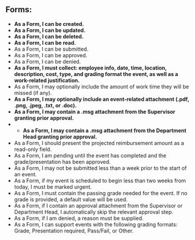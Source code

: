 ## Forms:
* **As a Form, I can be created.**
* **As a Form, I can be updated.**
* **As a Form, I can be deleted.**
* **As a Form, I can be read.**
* As a Form, I can be submitted.
* As a Form, I can be approved.
* As a Form, I can be denied.
* **As a Form, I must collect: employee info, date, time, location, description, cost, type, and grading format the event, as well as a work-related justification.**
* As a Form, I may optionally include the amount of work time they will be missed (if any).
* **As a Form, I may optionally include an event-related attachment (.pdf, .png, .jpeg, .txt, or .doc).**
* **As a Form, I may contain a .msg attachment from the Supervisor granting prior approval.**
* * **As a Form, I may contain a .msg attachment from the Department Head granting prior approval.**
* As a Form, I should present the projected reimbursement amount as a read-only field.
* As a Form, I am pending until the event has completed and the grade/presentation has been approved.
* As a Form, I may not be submitted less than a week prior to the start of an event.
* As a Form, if my event is scheduled to begin less than two weeks from today, I must be marked urgent.
* As a Form, I must contain the passing grade needed for the event. If no grade is provided, a default value will be used.
* As a Form, if I contain an approval attachment from the Supervisor or Department Head, I automatically skip the relevant approval step.
* As a Form, if I am denied, a reason must be supplied.
* As a Form, I can support events with the following grading formats: Grade, Presentation required, Pass/Fail, or Other.